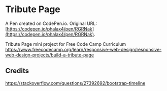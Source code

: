 # Tribute Page

A Pen created on CodePen.io. Original URL: [https://codepen.io/phalax4/pen/RGRNak](https://codepen.io/phalax4/pen/RGRNak).

Tribute Page mini project for Free Code Camp Curriculum
https://www.freecodecamp.org/learn/responsive-web-design/responsive-web-design-projects/build-a-tribute-page

## Credits
https://stackoverflow.com/questions/27392692/bootstrap-timeline
